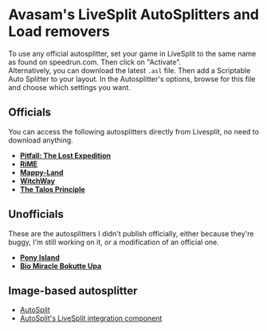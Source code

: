 # Avasam's LiveSplit AutoSplitters and Load removers

To use any official autosplitter, set your game in LiveSplit to the same name as found on speedrun.com. Then click on "Activate".  
Alternatively, you can download the latest `.asl` file. Then add a Scriptable Auto Splitter to your layout. In the Autosplitter's options, browse for this file and choose which settings you want.  

## Officials

You can access the following autosplitters directly from Livesplit, no need to download anything.  

- **[Pitfall: The Lost Expedition](https://github.com/Avasam/Avasam.AutoSplitters/tree/main/Pitfall%20The%20Lost%20Expedition)**  
- **[RiME](https://github.com/Avasam/Avasam.Autosplitters/tree/main/RiME)**  
- **[Mappy-Land](https://github.com/Avasam/Avasam.Autosplitters/tree/main/Mappy-Land)**  
- **[WitchWay](https://github.com/Avasam/Avasam.Autosplitters/tree/main/WitchWay)**  
- **[The Talos Principle](https://github.com/jbzdarkid/Autosplitters#the-talos-principle)**  

## Unofficials

These are the autosplitters I didn't publish officially, either because they're buggy, I'm still working on it, or a modification of an official one.  

- **[Pony Island](https://github.com/Avasam/Avasam.Autosplitters/tree/main/Pony%20Island)**  
- **[Bio Miracle Bokutte Upa](https://github.com/HyperFluxQc/AutoSplitters)**  

## Image-based autosplitter

- [AutoSplit](https://github.com/Toufool/AutoSplit)
- [AutoSplit's LiveSplit integration component](https://github.com/Toufool/LiveSplit.AutoSplitIntegration)
